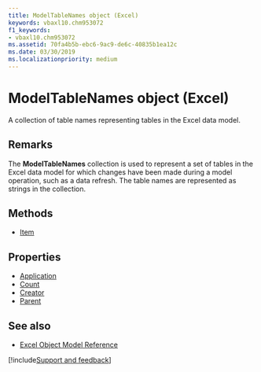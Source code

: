 ```yaml
---
title: ModelTableNames object (Excel)
keywords: vbaxl10.chm953072
f1_keywords:
- vbaxl10.chm953072
ms.assetid: 70fa4b5b-ebc6-9ac9-de6c-40835b1ea12c
ms.date: 03/30/2019
ms.localizationpriority: medium
---
```



# ModelTableNames object (Excel)

A collection of table names representing tables in the Excel data model. 


## Remarks

The **ModelTableNames** collection is used to represent a set of tables in the Excel data model for which changes have been made during a model operation, such as a data refresh. The table names are represented as strings in the collection.

## Methods

- [Item](Excel.modeltablenames.item.md)

## Properties

- [Application](Excel.modeltablenames.application.md)
- [Count](Excel.modeltablenames.count.md)
- [Creator](Excel.modeltablenames.creator.md)
- [Parent](Excel.modeltablenames.parent.md)


## See also

- [Excel Object Model Reference](overview/Excel/object-model.md)

[!include[Support and feedback](~/includes/feedback-boilerplate.md)]